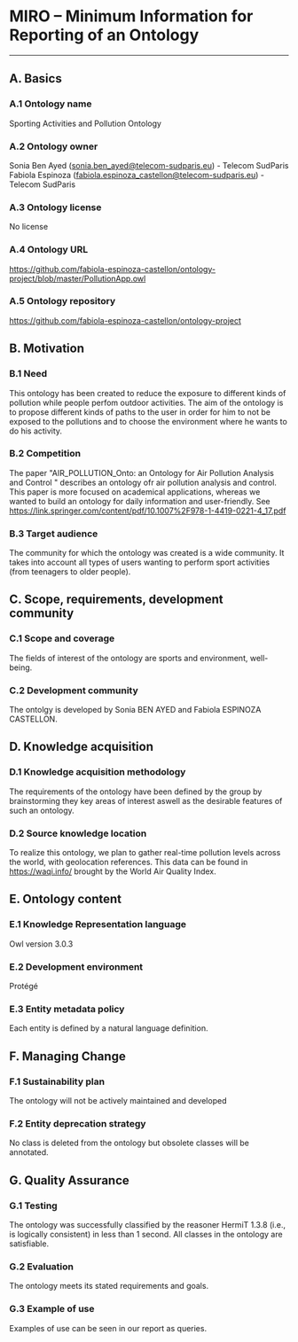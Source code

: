 ﻿MIRO – Minimum Information for Reporting of an Ontology
==============

----



## A. Basics

### A.1 Ontology name

Sporting Activities and Pollution Ontology

### A.2 Ontology owner

Sonia Ben Ayed (sonia.ben_ayed@telecom-sudparis.eu) - Telecom SudParis
<br /> 
Fabiola Espinoza (fabiola.espinoza_castellon@telecom-sudparis.eu) - Telecom SudParis

### A.3 Ontology license

No license


### A.4 Ontology URL

https://github.com/fabiola-espinoza-castellon/ontology-project/blob/master/PollutionApp.owl


### A.5 Ontology repository

https://github.com/fabiola-espinoza-castellon/ontology-project



## B. Motivation

### B.1 Need

This ontology has been created to reduce the exposure to different kinds of pollution while people
perfom outdoor activities. The aim of the ontology is to propose different kinds of paths to the
user in order for him to not be exposed to the pollutions and to choose the environment where he
wants to do his activity. 

### B.2 Competition
The paper "AIR_POLLUTION_Onto: an Ontology for Air
Pollution Analysis and Control " describes an ontology ofr air pollution analysis and control. This paper is more focused on academical applications, whereas we wanted to build an ontology for daily information and user-friendly.
See https://link.springer.com/content/pdf/10.1007%2F978-1-4419-0221-4_17.pdf

### B.3 Target audience

The community for which the ontology was created is a wide community. It takes into account all
types of users wanting to perform sport activities (from teenagers to older people).

## C. Scope, requirements, development community

### C.1 Scope and coverage

The fields of interest of the ontology are sports and environment, well-being. 


### C.2 Development community

The ontolgy is developed by Sonia BEN AYED and Fabiola ESPINOZA CASTELLON.

## D. Knowledge acquisition

### D.1 Knowledge acquisition methodology

The requirements of the ontology have been defined by the group by brainstorming they key areas
of interest aswell as the desirable features of such an ontology. 

### D.2 Source knowledge location

To realize this ontology, we plan to gather real-time pollution levels across the world, with geolocation references. This data can be found in https://waqi.info/ brought by the World Air Quality Index.



## E. Ontology content

### E.1 Knowledge Representation language
Owl version 3.0.3 

### E.2 Development environment
Protégé


### E.3 Entity metadata policy

Each entity is defined by a natural language definition.


## F. Managing Change

### F.1 Sustainability plan 
The ontology will not be actively maintained and developed

### F.2 Entity deprecation strategy 

No class is deleted from the ontology but obsolete classes will be annotated.


## G. Quality Assurance

### G.1 Testing

The ontology was successfully classified by the reasoner HermiT 1.3.8 (i.e., is logically consistent) in less than 1 second. All classes in the ontology are satisfiable.

### G.2 Evaluation

The ontology meets its stated requirements and goals. 
### G.3 Example of use
Examples of use can be seen in our report as queries. 

